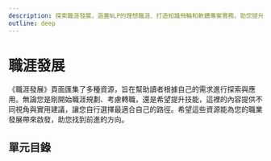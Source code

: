 ```yaml
---
description: 探索職涯發展，涵蓋NLP的理想職涯、打造知識飛輪和軟體專案實務，助您提升職場技能與實現職涯目標。
outline: deep
---
```


# 職涯發展

《職涯發展》頁面匯集了多種資源，旨在幫助讀者根據自己的需求進行探索與應用。無論您是剛開始職涯規劃、考慮轉職，還是希望提升技能，這裡的內容提供不同視角與實用建議，讓您自行選擇最適合自己的路徑。希望這些資源能為您的職業發展帶來啟發，助您找到前進的方向。

## 單元目錄

<DigitalDocuments :items="digitalDocumentItems"></DigitalDocuments>

<script setup>
import DigitalDocuments from '../components/digitalDocuments.vue'

const digitalDocumentItems = [
    {
        url: './software',
        name: '軟體專案實務',
        keywords: ['從PMP到敏捷', '理想敏捷', '實務敏捷', '角色盲點'],
        audience: ['職場小白/轉職者，對軟體開發實務感到好奇的人', '覺得專案中的夥伴很難搞的人', '對專案管理有興趣的人與PMI相關持證人'],
        rating: 3
    },
    {
        url: './flywheel',
        name: '打造知識飛輪',
        keywords: ['制定目標', '學習', '輸出', '優化'],
        audience: ['渴望有效學習各方面知識的人', '想建立自己知識體系的人，包括學生和專家', '對內容創作充滿好奇心的人'],
        rating: 3
    },
     {
        url: './riasec',
        name: 'NLP的理想職涯',
        keywords: ['興趣', '能力', '現實',],
        audience: ['想體驗NLP的人', '想系統的探索職涯的人'],
        rating: 3
    },
]
</script>
